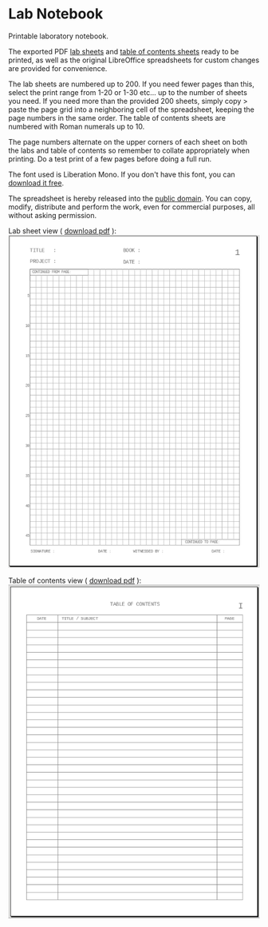 # Lab Notebook
Printable laboratory notebook.

The exported PDF [lab sheets](https://github.com/cypnk/Lab-Notebook/raw/master/LabNotebook-sheets.pdf) and [table of contents sheets](https://github.com/cypnk/Lab-Notebook/raw/master/LabNotebook-contents.pdf) ready to be printed, as well as the original LibreOffice spreadsheets for custom changes are provided for convenience.

The lab sheets are numbered up to 200. If you need fewer pages than this, select the print range from 1-20 or 1-30 etc... up to the number of sheets you need. If you need more than the provided 200 sheets, simply copy > paste the page grid into a neighboring cell of the spreadsheet, keeping the page numbers in the same order. The table of contents sheets are numbered with Roman numerals up to 10.

The page numbers alternate on the upper corners of each sheet on both the labs and table of contents so remember to collate appropriately when printing. Do a test print of a few pages before doing a full run.

The font used is Liberation Mono. If you don't have this font, you can [download it free](https://github.com/liberationfonts).

The spreadsheet is hereby released into the [public domain](https://github.com/cypnk/Lab-Notebook/blob/master/LICENSE). You can copy, modify, distribute and perform the work, even for commercial purposes, all without asking permission.

Lab sheet view ( [download pdf](https://github.com/cypnk/Lab-Notebook/raw/master/LabNotebook-sheets.pdf) ):  
![Spreadsheet view](https://raw.githubusercontent.com/cypnk/Lab-Notebook/master/screenshot_labsheet.png)

Table of contents view ( [download pdf](https://github.com/cypnk/Lab-Notebook/raw/master/LabNotebook-contents.pdf) ):  
![Table of contents](https://raw.githubusercontent.com/cypnk/Lab-Notebook/master/screenshot_tableofcontents.png)
